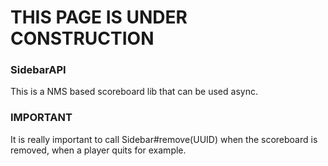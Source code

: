 # THIS PAGE IS UNDER CONSTRUCTION
### SidebarAPI
This is a NMS based scoreboard lib that can be used async.

### IMPORTANT
It is really important to call Sidebar#remove(UUID) when the scoreboard is removed, when a player quits for example.